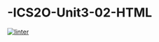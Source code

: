 # -ICS2O-Unit3-02-HTML
[![linter](https://github.com/hass0n3/ICS2O-Unit3-02-HTML/workflows/linter/badge.svg)](https://github.com/marketplace/actions/super-linter)
